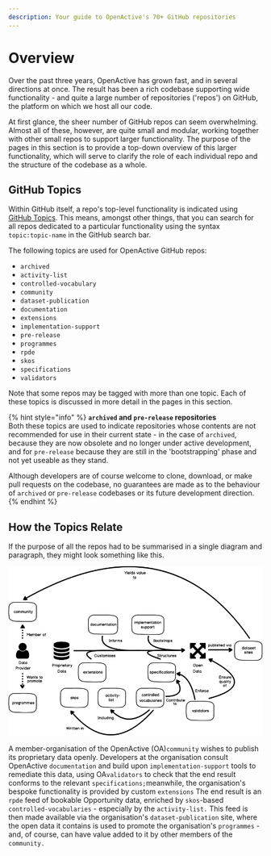 ```yaml
---
description: Your guide to OpenActive's 70+ GitHub repositories
---
```


# Overview

Over the past three years, OpenActive has grown fast, and in several directions at once. The result has been a rich codebase supporting wide functionality - and quite a large number of repositories \('repos'\) on GitHub, the platform on which we host all our code.

At first glance, the sheer number of GitHub repos can seem overwhelming. Almost all of these, however, are quite small and modular, working together with other small repos to support larger functionality. The purpose of the pages in this section is to provide a top-down overview of this larger functionality, which will serve to clarify the role of each individual repo and the structure of the codebase as a whole.

## GitHub Topics

Within GitHub itself, a repo's top-level functionality is indicated using [GitHub Topics](https://help.github.com/en/articles/classifying-your-repository-with-topics). This means, amongst other things, that you can search for all repos dedicated to a particular functionality using the syntax `topic:topic-name` in the GitHub search bar.

The following topics are used for OpenActive GitHub repos:

* `archived`
* `activity-list`
* `controlled-vocabulary`
* `community`
* `dataset-publication`
* `documentation`
* `extensions`
* `implementation-support`
* `pre-release`
* `programmes`
* `rpde`
* `skos`
* `specifications`
* `validators`

Note that some repos may be tagged with more than one topic. Each of these topics is discussed in more detail in the pages in this section.

{% hint style="info" %}
**`archived` and `pre-release` repositories**  
Both these topics are used to indicate repositories whose contents are not recommended for use in their current state - in the case of `archived`, because they are now obsolete and no longer under active development, and for `pre-release` because they are still in the 'bootstrapping' phase and not yet useable as they stand. 

Although developers are of course welcome to clone, download, or make pull requests on the codebase, no guarantees are made as to the behaviour of `archived` or `pre-release` codebases or its future development direction.
{% endhint %}

## How the Topics Relate

If the purpose of all the repos had to be summarised in a single diagram and paragraph, they might look something like this.

![OpenActive Repo Roles](../.gitbook/assets/new-wireframe-1-1.png)

A member-organisation of the OpenActive  \(OA\)`community` wishes to publish its proprietary data openly. Developers at the organisation consult OpenActive `documentation` and build upon `implementation-support` tools to remediate this data, using OA`validators` to check that the end result conforms to the relevant `specifications;`meanwhile, the organisation's bespoke functionality is provided by custom `extensions` The end result is an `rpde` feed of bookable Opportunity data, enriched by `skos`-based `controlled-vocabularies` -  especially by the `activity-list.` This feed is then made available via the organisation's `dataset-publication` site, where the open data it contains is  used to promote the organisation's `programmes` - and, of course, can have value added to it by other members of the `community.` 

